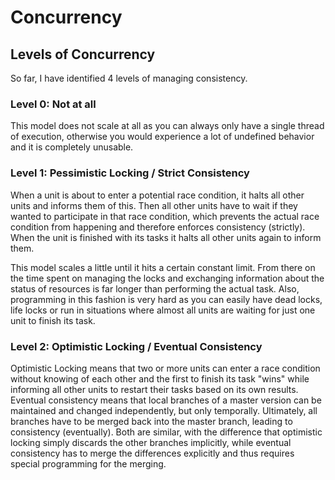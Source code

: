 # Concurrency


## Levels of Concurrency
So far, I have identified 4 levels of managing consistency.

### Level 0: Not at all
This model does not scale at all as you can always only have a single thread of execution,
otherwise you would experience a lot of undefined behavior and it is completely unusable.

### Level 1: Pessimistic Locking / Strict Consistency
When a unit is about to enter a potential race condition, it halts all other units and informs them of this.
Then all other units have to wait if they wanted to participate in that race condition,
which prevents the actual race condition from happening and therefore enforces consistency (strictly).
When the unit is finished with its tasks it halts all other units again to inform them.

This model scales a little until it hits a certain constant limit.
From there on the time spent on managing the locks and exchanging information about the status of resources is far longer than performing the actual task.
Also, programming in this fashion is very hard as you can easily have dead locks, life locks or
run in situations where almost all units are waiting for just one unit to finish its task.

### Level 2: Optimistic Locking / Eventual Consistency
Optimistic Locking means that two or more units can enter a race condition without knowing of each other and
the first to finish its task "wins" while informing all other units to restart their tasks based on its own results.
Eventual consistency means that local branches of a master version can be maintained and changed independently, but only temporally.
Ultimately, all branches have to be merged back into the master branch, leading to consistency (eventually).
Both are similar, with the difference that optimistic locking simply discards the other branches implicitly,
while eventual consistency has to merge the differences explicitly and thus requires special programming for the merging.
